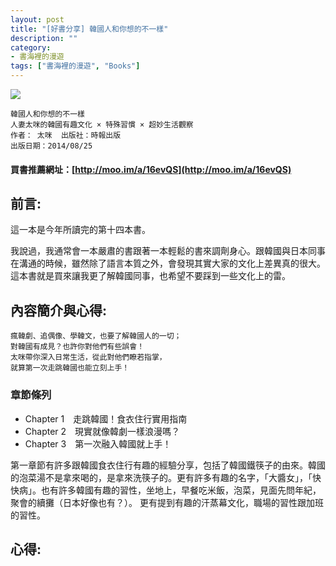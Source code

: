```yaml
---
layout: post
title: "[好書分享] 韓國人和你想的不一樣"
description: ""
category: 
- 書海裡的漫遊
tags: ["書海裡的漫遊", "Books"]
---
```


<div><a href="http://moo.im/a/16evQS" title="韓國人和你想的不一樣"><img src="https://cdn.readmoo.com/cover/je/gckjrfd_210x315.jpg?v=0"></a></div>

```
韓國人和你想的不一樣
人妻太咪的韓國有趣文化 × 特殊習慣 × 超妙生活觀察
作者： 太咪  出版社：時報出版 
出版日期：2014/08/25 
```

#### 買書推薦網址：[http://moo.im/a/16evQS](http://moo.im/a/16evQS)

## 前言:

這一本是今年所讀完的第十四本書。 

我說過，我通常會一本嚴肅的書跟著一本輕鬆的書來調劑身心。跟韓國與日本同事在溝通的時候，雖然除了語言本質之外，會發現其實大家的文化上差異真的很大。這本書就是買來讓我更了解韓國同事，也希望不要踩到一些文化上的雷。


## 內容簡介與心得:

```
瘋韓劇、追偶像、學韓文，也要了解韓國人的一切；
對韓國有成見？也許你對他們有些誤會！
太咪帶你深入日常生活，從此對他們瞭若指掌，
就算第一次走跳韓國也能立刻上手！
```

### 章節條列

- Chapter 1　走跳韓國！食衣住行實用指南
- Chapter 2　現實就像韓劇一樣浪漫嗎？
- Chapter 3　第一次融入韓國就上手！

第一章節有許多跟韓國食衣住行有趣的經驗分享，包括了韓國鐵筷子的由來。韓國的泡菜湯不是拿來喝的，是拿來洗筷子的。更有許多有趣的名字，「大醬女」，「快快病」。也有許多韓國有趣的習性，坐地上，早餐吃米飯，泡菜，見面先問年紀，聚會的續攤（日本好像也有？）。 更有提到有趣的汗蒸幕文化，職場的習性跟加班的習性。



## 心得:

